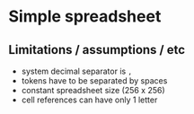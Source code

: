 # Simple spreadsheet

## Limitations / assumptions / etc

* system decimal separator is `,`
* tokens have to be separated by spaces
* constant spreadsheet size (256 x 256)
* cell references can have only 1 letter
